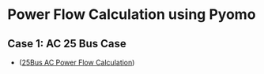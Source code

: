 # Power Flow Calculation using Pyomo

## Case 1: AC 25 Bus Case
- ([25Bus AC Power Flow Calculation](./ac_case25/Readme_ac_powerflow.md))